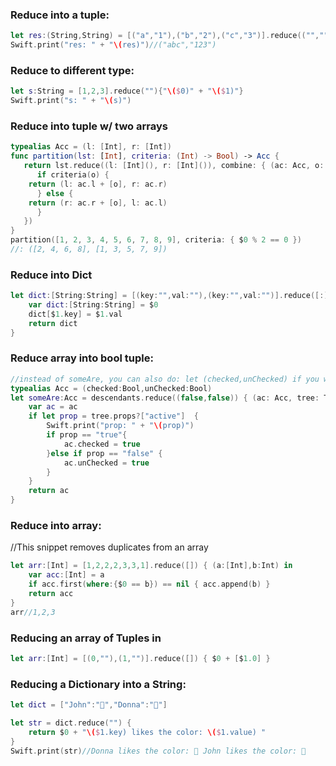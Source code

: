 ### Reduce into a tuple:
```swift
let res:(String,String) = [("a","1"),("b","2"),("c","3")].reduce(("","")){($0.0 + $1.0, $0.1 + $1.1)}
Swift.print("res: " + "\(res)")//("abc","123")
```

### Reduce to different type:
```swift
let s:String = [1,2,3].reduce(""){"\($0)" + "\($1)"}
Swift.print("s: " + "\(s)")
```

### Reduce into tuple w/ two arrays
```swift
typealias Acc = (l: [Int], r: [Int])
func partition(lst: [Int], criteria: (Int) -> Bool) -> Acc {
   return lst.reduce((l: [Int](), r: [Int]()), combine: { (ac: Acc, o: Int) -> Acc in
      if criteria(o) {
	return (l: ac.l + [o], r: ac.r)
      } else {
	return (r: ac.r + [o], l: ac.l)
      }
   })
}
partition([1, 2, 3, 4, 5, 6, 7, 8, 9], criteria: { $0 % 2 == 0 })
//: ([2, 4, 6, 8], [1, 3, 5, 7, 9])
```

### Reduce into Dict

```swift
let dict:[String:String] = [(key:"",val:""),(key:"",val:"")].reduce([:]) {
    var dict:[String:String] = $0
    dict[$1.key] = $1.val
    return dict
}
```

### Reduce array into bool tuple:

```swift
//instead of someAre, you can also do: let (checked,unChecked) if you want two values instead of a tuple
typealias Acc = (checked:Bool,unChecked:Bool)
let someAre:Acc = descendants.reduce((false,false)) { (ac: Acc, tree: Tree) -> Acc in
    var ac = ac
    if let prop = tree.props?["active"]  {
        Swift.print("prop: " + "\(prop)")
        if prop == "true"{
            ac.checked = true
        }else if prop == "false" {
            ac.unChecked = true
        }
    }
    return ac
}
```

### Reduce into array:
//This snippet removes duplicates from an array
```swift
let arr:[Int] = [1,2,2,2,3,3,1].reduce([]) { (a:[Int],b:Int) in
    var acc:[Int] = a
    if acc.first(where:{$0 == b}) == nil { acc.append(b) }
    return acc
}
arr//1,2,3
```
### Reducing an array of Tuples in
```swift
let arr:[Int] = [(0,""),(1,"")].reduce([]) { $0 + [$1.0] }
```

### Reducing a Dictionary into a String:
```swift
let dict = ["John":"🔵","Donna":"🔴"]

let str = dict.reduce("") {
    return $0 + "\($1.key) likes the color: \($1.value) "
}   
Swift.print(str)//Donna likes the color: 🔴 John likes the color: 🔵
```
